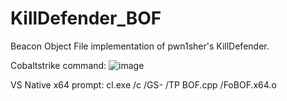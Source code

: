 # KillDefender_BOF
Beacon Object File implementation of pwn1sher's KillDefender.

Cobaltstrike command:
![image](https://user-images.githubusercontent.com/91164728/153991578-88031df6-5711-4c60-ac73-8587ee7a76ac.png)

VS Native x64 prompt:
cl.exe /c /GS- /TP BOF.cpp /FoBOF.x64.o
